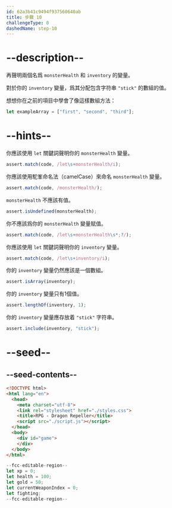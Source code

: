 ```yaml
---
id: 62a3b41c9494f937560640ab
title: 步驟 10
challengeType: 0
dashedName: step-10
---
```


# --description--

再聲明兩個名爲 `monsterHealth` 和 `inventory` 的變量。

對於你的 `inventory` 變量，爲其分配包含字符串 `"stick"` 的數組的值。

想想你在之前的項目中學會了像這樣數組方法：

```js
let exampleArray = ["first", "second", "third"];
```

# --hints--

你應該使用 `let` 關鍵詞聲明你的 `monsterHealth` 變量。

```js
assert.match(code, /let\s+monsterHealth/i);
```

你應該使用駝峯命名法（camelCase）來命名 `monsterHealth` 變量。

```js
assert.match(code, /monsterHealth/);
```

`monsterHealth` 不應該有值。

```js
assert.isUndefined(monsterHealth);
```

你不應該爲你的 `monsterHealth` 變量賦值。

```js
assert.match(code, /let\s+monsterHealth\s*;?/);
```

你應該使用 `let` 關鍵詞聲明你的 `inventory` 變量。

```js
assert.match(code, /let\s+inventory/i);
```

你的 `inventory` 變量仍然應該是一個數組。

```js
assert.isArray(inventory);
```

你的 `inventory` 變量只有1個值。

```js
assert.lengthOf(inventory, 1);
```

你的 `inventory` 變量應存放着 `"stick"` 字符串。

```js
assert.include(inventory, "stick");
```


# --seed--

## --seed-contents--

```html
<!DOCTYPE html>
<html lang="en">
  <head>
    <meta charset="utf-8">
    <link rel="stylesheet" href="./styles.css">
    <title>RPG - Dragon Repeller</title>
    <script src="./script.js"></script>
  </head>
  <body>
    <div id="game">
    </div>
  </body>
</html>
```

```js
--fcc-editable-region--
let xp = 0;
let health = 100;
let gold = 50;
let currentWeaponIndex = 0;
let fighting;
--fcc-editable-region--
```
